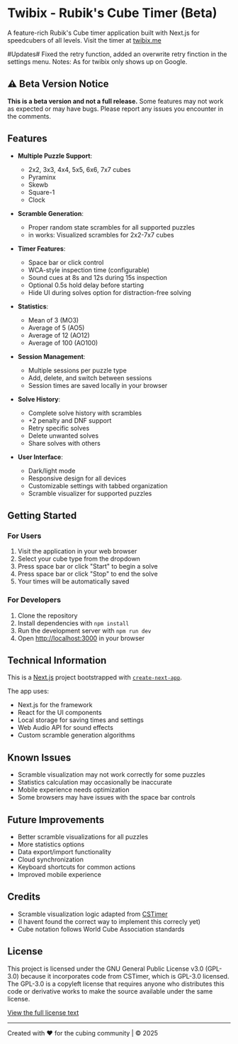 # Twibix - Rubik's Cube Timer (Beta)

A feature-rich Rubik's Cube timer application built with Next.js for speedcubers of all levels.
Visit the timer at [twibix.me](https://twibix.me/)

#Updates#
Fixed the retry function, added an overwrite retry finction in the settings menu.
Notes: As for twibix only shows up on Google.

## ⚠️ Beta Version Notice

**This is a beta version and not a full release.** Some features may not work as expected or may have bugs. Please report any issues you encounter in the comments.

## Features

- **Multiple Puzzle Support**: 
  - 2x2, 3x3, 4x4, 5x5, 6x6, 7x7 cubes
  - Pyraminx
  - Skewb
  - Square-1
  - Clock

- **Scramble Generation**:
  - Proper random state scrambles for all supported puzzles
  - in works: Visualized scrambles for 2x2-7x7 cubes 

- **Timer Features**:
  - Space bar or click control
  - WCA-style inspection time (configurable)
  - Sound cues at 8s and 12s during 15s inspection
  - Optional 0.5s hold delay before starting
  - Hide UI during solves option for distraction-free solving

- **Statistics**:
  - Mean of 3 (MO3)
  - Average of 5 (AO5)
  - Average of 12 (AO12)
  - Average of 100 (AO100)

- **Session Management**:
  - Multiple sessions per puzzle type
  - Add, delete, and switch between sessions
  - Session times are saved locally in your browser

- **Solve History**:
  - Complete solve history with scrambles
  - +2 penalty and DNF support
  - Retry specific solves
  - Delete unwanted solves
  - Share solves with others

- **User Interface**:
  - Dark/light mode
  - Responsive design for all devices
  - Customizable settings with tabbed organization
  - Scramble visualizer for supported puzzles

## Getting Started

### For Users

1. Visit the application in your web browser
2. Select your cube type from the dropdown
3. Press space bar or click "Start" to begin a solve
4. Press space bar or click "Stop" to end the solve
5. Your times will be automatically saved

### For Developers

1. Clone the repository
2. Install dependencies with `npm install`
3. Run the development server with `npm run dev`
4. Open [http://localhost:3000](http://localhost:3000) in your browser

## Technical Information

This is a [Next.js](https://nextjs.org) project bootstrapped with [`create-next-app`](https://nextjs.org/docs/app/api-reference/cli/create-next-app).

The app uses:
- Next.js for the framework
- React for the UI components
- Local storage for saving times and settings
- Web Audio API for sound effects
- Custom scramble generation algorithms

## Known Issues

- Scramble visualization may not work correctly for some puzzles
- Statistics calculation may occasionally be inaccurate
- Mobile experience needs optimization
- Some browsers may have issues with the space bar controls

## Future Improvements

- Better scramble visualizations for all puzzles
- More statistics options
- Data export/import functionality
- Cloud synchronization
- Keyboard shortcuts for common actions
- Improved mobile experience

## Credits

- Scramble visualization logic adapted from [CSTimer](https://cstimer.net/)
- (I havent found the correct way to implement this correcly yet)
- Cube notation follows World Cube Association standards

## License

This project is licensed under the GNU General Public License v3.0 (GPL-3.0) because it incorporates code from CSTimer, which is GPL-3.0 licensed. The GPL-3.0 is a copyleft license that requires anyone who distributes this code or derivative works to make the source available under the same license.

[View the full license text](LICENSE)

---

Created with ❤️ for the cubing community | © 2025
